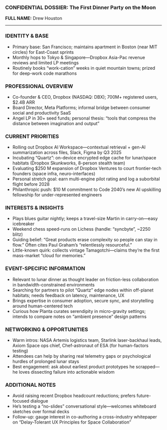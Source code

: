 ### CONFIDENTIAL DOSSIER: The First Dinner Party on the Moon

**FULL NAME:** Drew Houston

---
### IDENTITY & BASE
- Primary base: San Francisco; maintains apartment in Boston (near MIT circles) for East-Coast sprints  
- Monthly hops to Tokyo & Singapore—Dropbox Asia-Pac revenue reviews and limited LP meetings  
- Routinely books “work-cation” weeks in quiet mountain towns; prized for deep-work code marathons  

### PROFESSIONAL OVERVIEW
- Co-founder & CEO, Dropbox (NASDAQ: DBX); 700M+ registered users, $2.4B ARR  
- Board Director, Meta Platforms; informal bridge between consumer social and productivity SaaS  
- Angel LP in 30+ seed funds; personal thesis: “tools that compress the distance between imagination and output”  

### CURRENT PRIORITIES
- Rolling out Dropbox AI Workspace—contextual retrieval + gen-AI summarization across files, Slack, Figma by Q3 2025  
- Incubating “Quartz”: on-device encrypted edge cache for lunar/space habitats (Dropbox Skunkworks, 8-person stealth team)  
- Evaluating $250 M expansion of Dropbox Ventures to court frontier-tech founders (space infra, neuro-interfaces)  
- Personal stretch goal: earn multi-engine pilot rating and log a suborbital flight before 2028  
- Philanthropic push: $10 M commitment to Code 2040’s new AI upskilling fellowship for under-represented engineers  

### INTERESTS & INSIGHTS
- Plays blues guitar nightly; keeps a travel-size Martin in carry-on—easy icebreaker  
- Weekend chess speed-runs on Lichess (handle: “syncbyte”, ~2250 blitz)  
- Guiding belief: “Great products erase complexity so people can stay in flow.” Often cites Paul Graham’s “relentlessly resourceful.”  
- Little-known quirk: collects vintage Tamagotchi—claims they’re the first mass-market “cloud for memories.”  

### EVENT-SPECIFIC INFORMATION
- Relevant to lunar dinner as thought leader on friction-less collaboration in bandwidth-constrained environments  
- Searching for partners to pilot “Quartz” edge nodes within off-planet habitats; needs feedback on latency, maintenance, UX  
- Brings expertise in consumer adoption, secure sync, and storytelling around human-centered tech  
- Curious how Planta curates serendipity in micro-gravity settings; intends to compare notes on “ambient presence” design patterns  

### NETWORKING & OPPORTUNITIES
- Warm intros: NASA Artemis logistics team, Starlink laser-backhaul leads, Axiom Space ops chief, Chef-astronaut of ESA (for human-factors testing)  
- Attendees can help by sharing real telemetry gaps or psychological hurdles of prolonged lunar stays  
- Best engagement: ask about earliest product prototypes he scrapped—he loves dissecting failure into actionable wisdom  

### ADDITIONAL NOTES
- Avoid raising recent Dropbox headcount reductions; prefers future-focused dialogue  
- He’s testing a “no-slides” conversational style—welcomes whiteboard sketches over formal decks  
- Follow-up: gauge interest in co-authoring a cross-industry whitepaper on “Delay-Tolerant UX Principles for Space Collaboration”